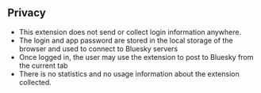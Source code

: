 ## Privacy

- This extension does not send or collect login information anywhere. 
- The login and app password are stored in the local storage of the browser and used to connect to Bluesky servers
- Once logged in, the user may use the extension to post to Bluesky from the current tab
- There is no statistics and no usage information about the extension collected. 
